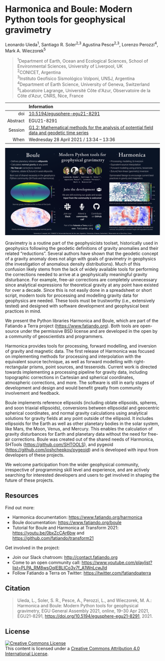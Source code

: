 # Harmonica and Boule: Modern Python tools for geophysical gravimetry

Leonardo Uieda<sup>1</sup>,
Santiago R. Soler<sup>2,3</sup>
Agustina Pesce<sup>2,3</sup>,
Lorenzo Perozzi<sup>4</sup>,
Mark A. Wieczorek<sup>5</sup>

> <sup>1</sup>Department of Earth, Ocean and Ecological Sciences, School of Environmental Sciences, University of Liverpool, UK
> <br>
> <sup>2</sup>CONICET, Argentina
> <br>
> <sup>3</sup>Instituto Geofı́sico Sismológico Volponi, UNSJ, Argentina
> <br>
> <sup>4</sup>Department of Earth Science, University of Geneva, Switzerland
> <br>
> <sup>5</sup>Laboratoire Lagrange, Université Côte d'Azur, Observatoire de la Côte d'Azur, CNRS, Nice, France
 
| | Information |
|---:|:----|
| doi | [10.5194/egusphere-egu21-8291](https://doi.org/10.5194/egusphere-egu21-8291) |
| Abstract | EGU21-8291 |
| Session | [G1.2: Mathematical methods for the analysis of potential field data and geodetic time series](https://meetingorganizer.copernicus.org/EGU21/session/39913) |
| When | Wednesday 28 April 2021 / 13:34 – 13:36 |

![vPICO poster for a quick 2-minute presentation of the abstract.](https://github.com/fatiando/egu2021/raw/main/poster.png)

Gravimetry is a routine part of the geophysicists toolset, historically used in geophysics following the geodetic definitions of gravity anomalies and their related “reductions”. 
Several authors have shown that the geodetic concept of a gravity anomaly does not align with goals of gravimetry in geophysics (the investigation of anomalous density distributions). 
Much of this confusion likely stems from the lack of widely available tools for performing the corrections needed to arrive at a geophysically meaningful gravity disturbance. 
For example, free-air corrections are completely unnecessary since analytical expressions for theoretical gravity at any point have existed for over a decade. 
Since this is not easily done in a spreadsheet or short script, modern tools for processing and modelling gravity data for geophysics are needed. 
These tools must be trustworthy (i.e., extensively tested) and designed with software development and geophysical best practices in mind.

We present the Python libraries Harmonica and Boule, which are part of the Fatiando a Terra project (https://www.fatiando.org). 
Both tools are open-source under the permissive BSD license and are developed in the open by a community of geoscientists and programmers.

Harmonica provides tools for processing, forward modelling, and inversion of gravity and magnetic data. 
The first release of Harmonica was focused on implementing methods for processing and interpolation with the equivalent source technique, as well as forward modelling with right-rectangular prisms, point sources, and tesseroids. 
Current work is directed towards implementing a processing pipeline for gravity data, including topographic corrections in Cartesian and spherical coordinates, atmospheric corrections, and more. 
The software is still in early stages of development and design and would benefit greatly from community involvement and feedback.

Boule implements reference ellipsoids (including oblate ellipsoids, spheres, and soon triaxial ellipsoids), conversions between ellipsoidal and geocentric spherical coordinates, and normal gravity calculations using analytical solutions for gravity fields at any point outside of the ellipsoid. 
It includes ellipsoids for the Earth as well as other planetary bodies in the solar system, like Mars, the Moon, Venus, and Mercury. 
This enables the calculation of gravity disturbances for Earth and planetary data without the need for free-air corrections. 
Boule was created out of the shared needs of Harmonica, SHTools (https://github.com/SHTOOLS), and pygeoid (https://github.com/ioshchepkov/pygeoid) and is developed with input from developers of these projects.

We welcome participation from the wider geophysical community, irrespective of programming skill level and experience, and are actively searching for interested developers and users to get involved in shaping the future of these projects.

## Resources

Find out more:

* Harmonica documentation: https://www.fatiando.org/harmonica
* Boule documentation: https://www.fatiando.org/boule
* Tutorial for Boule and Harmonica at Transform 2021: https://youtu.be/0bxZcCAr6bw and https://github.com/fatiando/transform21

Get involved in the project:

* Join our Slack chatroom: http://contact.fatiando.org
* Come to an open community call: https://www.youtube.com/playlist?list=PLPA_RM8wsOqIEBLICo3v7f_A1WnLcwJld
* Follow Fatiando a Terra on Twitter: https://twitter.com/fatiandoaterra

## Citation

> Uieda, L., Soler, S. R., Pesce, A., Perozzi, L., and Wieczorek, M. A.: 
> Harmonica and Boule: Modern Python tools for geophysical gravimetry, 
> EGU General Assembly 2021, online, 19–30 Apr 2021, EGU21-8291, 
> https://doi.org/10.5194/egusphere-egu21-8291, 2021.

## License

<a rel="license" href="http://creativecommons.org/licenses/by/4.0/"><img
alt="Creative Commons License" style="border-width:0"
src="https://i.creativecommons.org/l/by/4.0/88x31.png" /></a><br>
This content is licensed under a <a rel="license"
href="http://creativecommons.org/licenses/by/4.0/">Creative Commons Attribution
4.0 International License</a>.
